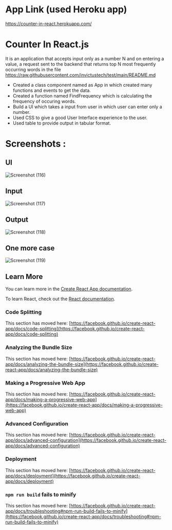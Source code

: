 # App Link (used Heroku app)

https://counter-in-react.herokuapp.com/


# Counter In React.js


It is an application that accepts input only as a number N and on entering a value, a request sent to the backend that returns top N most frequently occurring words in the file  https://raw.githubusercontent.com/invictustech/test/main/README.md 

* Created a class component named as App in which created many functions and events to get the data. 
* Created a function named FindFrequency which is calculating the frequency of occuring words.
* Build a UI which takes a input from user in which user can enter only a number.
* Used CSS to give a good User Interface experience to the user. 
* Used table to provide output in tabular format.



# Screenshots :

## UI

![Screenshot (116)](https://user-images.githubusercontent.com/62837689/119227857-b59fc000-bb2d-11eb-9323-4b9c050c7608.png)

## Input

![Screenshot (117)](https://user-images.githubusercontent.com/62837689/119227858-b89ab080-bb2d-11eb-95c6-efc549c78c64.png)

## Output

![Screenshot (118)](https://user-images.githubusercontent.com/62837689/119227863-bd5f6480-bb2d-11eb-828a-e564deebbf2d.png)

## One more case

![Screenshot (119)](https://user-images.githubusercontent.com/62837689/119227865-bf292800-bb2d-11eb-8df3-24a1892e122a.png)



## Learn More

You can learn more in the [Create React App documentation](https://facebook.github.io/create-react-app/docs/getting-started).

To learn React, check out the [React documentation](https://reactjs.org/).

### Code Splitting

This section has moved here: [https://facebook.github.io/create-react-app/docs/code-splitting](https://facebook.github.io/create-react-app/docs/code-splitting)

### Analyzing the Bundle Size

This section has moved here: [https://facebook.github.io/create-react-app/docs/analyzing-the-bundle-size](https://facebook.github.io/create-react-app/docs/analyzing-the-bundle-size)

### Making a Progressive Web App

This section has moved here: [https://facebook.github.io/create-react-app/docs/making-a-progressive-web-app](https://facebook.github.io/create-react-app/docs/making-a-progressive-web-app)

### Advanced Configuration

This section has moved here: [https://facebook.github.io/create-react-app/docs/advanced-configuration](https://facebook.github.io/create-react-app/docs/advanced-configuration)

### Deployment

This section has moved here: [https://facebook.github.io/create-react-app/docs/deployment](https://facebook.github.io/create-react-app/docs/deployment)

### `npm run build` fails to minify

This section has moved here: [https://facebook.github.io/create-react-app/docs/troubleshooting#npm-run-build-fails-to-minify](https://facebook.github.io/create-react-app/docs/troubleshooting#npm-run-build-fails-to-minify)
